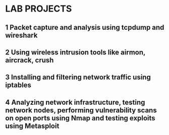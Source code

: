 # LAB PROJECTS
## 1 Packet capture and analysis using tcpdump and wireshark
## 2 Using wireless intrusion tools like airmon, aircrack, crush
## 3 Installing and filtering network traffic using iptables
## 4 Analyzing network infrastructure, testing network nodes, performing vulnerability scans on open ports using Nmap and testing exploits using Metasploit
